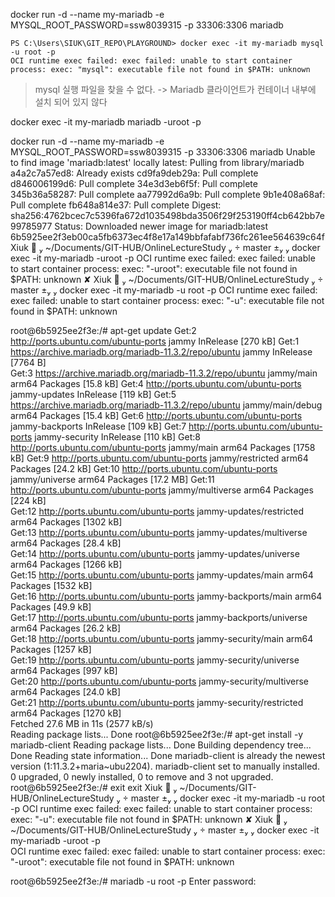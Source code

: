 docker run -d --name my-mariadb -e MYSQL_ROOT_PASSWORD=ssw8039315 -p 33306:3306 mariadb

```
PS C:\Users\SIUK\GIT_REPO\PLAYGROUND> docker exec -it my-mariadb mysql -u root -p
OCI runtime exec failed: exec failed: unable to start container process: exec: "mysql": executable file not found in $PATH: unknown
```
> mysql 실행 파일을 찾을 수 없다. -> Mariadb 클라이언트가 컨테이너 내부에 설치 되어 있지 않다 


docker exec -it my-mariadb mariadb -uroot -p


docker run -d --name my-mariadb -e MYSQL_ROOT_PASSWORD=ssw8039315 -p 33306:3306 mariadb
Unable to find image 'mariadb:latest' locally
latest: Pulling from library/mariadb
a4a2c7a57ed8: Already exists 
cd9fa9deb29a: Pull complete 
d846006199d6: Pull complete 
34e3d3eb6f5f: Pull complete 
345b36a58287: Pull complete 
aa77992d6a9b: Pull complete 
9b1e408a68af: Pull complete 
fb648a814e37: Pull complete 
Digest: sha256:4762bcec7c5396fa672d1035498bda3506f29f253190ff4cb642bb7e99785977
Status: Downloaded newer image for mariadb:latest
6b5925ee2f3eb00ca5fb6373ec4f8e17a149bbfafabf736fc261ee564639c64f
 Xiuk  🍻   ~/Documents/GIT-HUB/OnlineLectureStudy   master ±
 docker exec -it my-mariadb -uroot -p
OCI runtime exec failed: exec failed: unable to start container process: exec: "-uroot": executable file not found in $PATH: unknown
 ✘ Xiuk  🍻   ~/Documents/GIT-HUB/OnlineLectureStudy   master ±
 docker exec -it my-mariadb -u root -p
OCI runtime exec failed: exec failed: unable to start container process: exec: "-u": executable file not found in $PATH: unknown



root@6b5925ee2f3e:/# apt-get update
Get:2 http://ports.ubuntu.com/ubuntu-ports jammy InRelease [270 kB]
Get:1 https://archive.mariadb.org/mariadb-11.3.2/repo/ubuntu jammy InRelease [7764 B]   
Get:3 https://archive.mariadb.org/mariadb-11.3.2/repo/ubuntu jammy/main arm64 Packages [15.8 kB]
Get:4 http://ports.ubuntu.com/ubuntu-ports jammy-updates InRelease [119 kB]
Get:5 https://archive.mariadb.org/mariadb-11.3.2/repo/ubuntu jammy/main/debug arm64 Packages [15.4 kB]
Get:6 http://ports.ubuntu.com/ubuntu-ports jammy-backports InRelease [109 kB]
Get:7 http://ports.ubuntu.com/ubuntu-ports jammy-security InRelease [110 kB]
Get:8 http://ports.ubuntu.com/ubuntu-ports jammy/main arm64 Packages [1758 kB]
Get:9 http://ports.ubuntu.com/ubuntu-ports jammy/restricted arm64 Packages [24.2 kB]
Get:10 http://ports.ubuntu.com/ubuntu-ports jammy/universe arm64 Packages [17.2 MB]
Get:11 http://ports.ubuntu.com/ubuntu-ports jammy/multiverse arm64 Packages [224 kB]                                                                                                                      
Get:12 http://ports.ubuntu.com/ubuntu-ports jammy-updates/restricted arm64 Packages [1302 kB]                                                                                                             
Get:13 http://ports.ubuntu.com/ubuntu-ports jammy-updates/multiverse arm64 Packages [28.4 kB]                                                                                                             
Get:14 http://ports.ubuntu.com/ubuntu-ports jammy-updates/universe arm64 Packages [1266 kB]                                                                                                               
Get:15 http://ports.ubuntu.com/ubuntu-ports jammy-updates/main arm64 Packages [1532 kB]                                                                                                                   
Get:16 http://ports.ubuntu.com/ubuntu-ports jammy-backports/main arm64 Packages [49.9 kB]                                                                                                                 
Get:17 http://ports.ubuntu.com/ubuntu-ports jammy-backports/universe arm64 Packages [26.2 kB]                                                                                                             
Get:18 http://ports.ubuntu.com/ubuntu-ports jammy-security/main arm64 Packages [1257 kB]                                                                                                                  
Get:19 http://ports.ubuntu.com/ubuntu-ports jammy-security/universe arm64 Packages [997 kB]                                                                                                               
Get:20 http://ports.ubuntu.com/ubuntu-ports jammy-security/multiverse arm64 Packages [24.0 kB]                                                                                                            
Get:21 http://ports.ubuntu.com/ubuntu-ports jammy-security/restricted arm64 Packages [1270 kB]                                                                                                            
Fetched 27.6 MB in 11s (2577 kB/s)                                                                                                                                                                        
Reading package lists... Done
root@6b5925ee2f3e:/# apt-get install -y mariadb-client
Reading package lists... Done
Building dependency tree... Done
Reading state information... Done
mariadb-client is already the newest version (1:11.3.2+maria~ubu2204).
mariadb-client set to manually installed.
0 upgraded, 0 newly installed, 0 to remove and 3 not upgraded.
root@6b5925ee2f3e:/# exit
exit
 Xiuk  🍻   ~/Documents/GIT-HUB/OnlineLectureStudy   master ±
 docker exec -it my-mariadb -u root -p
OCI runtime exec failed: exec failed: unable to start container process: exec: "-u": executable file not found in $PATH: unknown
 ✘ Xiuk  🍻   ~/Documents/GIT-HUB/OnlineLectureStudy   master ±
 docker exec -it my-mariadb -uroot -p                                                   
OCI runtime exec failed: exec failed: unable to start container process: exec: "-uroot": executable file not found in $PATH: unknown


root@6b5925ee2f3e:/# mariadb -u root -p
Enter password: 
